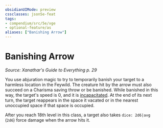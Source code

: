 ```yaml
---
obsidianUIMode: preview
cssclasses: json5e-feat
tags:
- compendium/src/5e/xge
- optional-feature/as
aliases: ["Banishing Arrow"]
---
```

# Banishing Arrow
*Source: Xanathar's Guide to Everything p. 29*  

You use abjuration magic to try to temporarily banish your target to a harmless location in the Feywild. The creature hit by the arrow must also succeed on a Charisma saving throw or be banished. While banished in this way, the target's speed is 0, and it is [incapacitated](4-Resources/Compendium/rules/conditions.md#incapacitated). At the end of its next turn, the target reappears in the space it vacated or in the nearest unoccupied space if that space is occupied.

After you reach 18th level in this class, a target also takes `dice: 2d6|avg` (`2d6`) force damage when the arrow hits it.